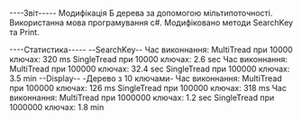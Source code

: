 ----Звіт-----
Модифікація Б дерева за допомогою мільтипоточності.
Використанна мова програмування с#.
Модифіковано методи SearchKey та Print.

----Статистика-----
--SearchKey--
Час виконнання:
MultiTread при 10000 ключах: 320 ms
SingleTread при 10000 ключах: 2.6 sec
Час виконнання:
MultiTread при 100000 ключах: 32.4 sec
SingleTread при 100000 ключах: 3.5 min
--Display--
-Дерево з 10 ключами-
Час виконнання:
MultiTread при 100000 ключах: 126 ms
SingleTread при 100000 ключах: 318 ms
Час виконнання:
MultiTread при 1000000 ключах: 1.2 sec
SingleTread при 1000000 ключах: 1.8 min 
